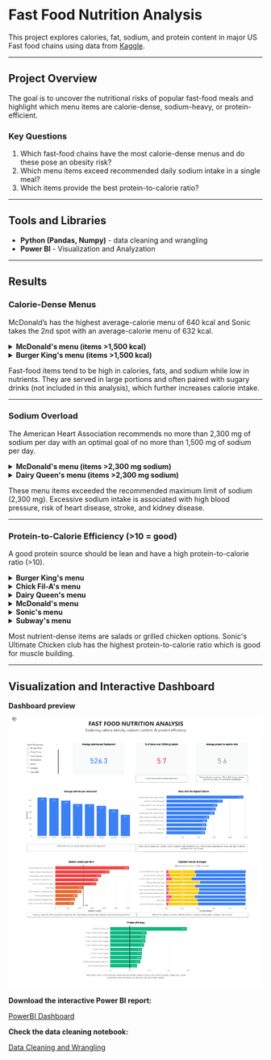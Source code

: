 # Fast Food Nutrition Analysis

This project explores calories, fat, sodium, and protein content in major US Fast food chains using data from [Kaggle](https://www.kaggle.com/datasets/ulrikthygepedersen/fastfood-nutrition/data).

---

## Project Overview
The goal is to uncover the nutritional risks of popular fast-food meals and highlight which menu items are calorie-dense, sodium-heavy, or protein-efficient.

### Key Questions
1. Which fast-food chains have the most calorie-dense menus and do these pose an obesity risk?  
2. Which menu items exceed recommended daily sodium intake in a single meal?  
3. Which items provide the best protein-to-calorie ratio?

---

## Tools and Libraries
- **Python (Pandas, Numpy)** - data cleaning and wrangling
- **Power BI** - Visualization and Analyzation

---

## Results

### Calorie-Dense Menus

McDonald’s has the highest average-calorie menu of 640 kcal and Sonic takes the 2nd spot with an average-calorie menu of 632 kcal.

<details>
<summary><b>McDonald's menu (items >1,500 kcal)</b></summary>

- 20-piece Buttermilk Crispy Chicken Tenders (2,430 kcal)  
- 40-piece Chicken McNuggets (1,770 kcal)  
- 10-piece Sweet N' Spicy Honey BBQ Glazed Tenders (1,600 kcal)  
- 12-piece Buttermilk Crispy Chicken Tenders (1,510 kcal)  

</details>

<details>
<summary><b>Burger King's menu (items >1,500 kcal)</b></summary>

- American Brewhouse King (1,550 kcal)  

</details>

Fast-food items tend to be high in calories, fats, and sodium while low in nutrients. They are served in large portions and often paired with sugary drinks (not included in this analysis), which further increases calorie intake.

---

### Sodium Overload

The American Heart Association recommends no more than 2,300 mg of sodium per day with an optimal goal of no more than 1,500 mg of sodium per day.

<details>
<summary><b>McDonald's menu (items >2,300 mg sodium)</b></summary>

- 20-piece Buttermilk Crispy Chicken Tenders (6,080 mg)  
- 10-piece Sweet N' Spicy Honey BBQ Glazed Tenders (4,450 mg)  
- 12-piece Buttermilk Crispy Chicken Tenders (3,370 mg)  
- 40-piece Chicken McNuggets (3,370 mg)  

</details>

<details>
<summary><b>Dairy Queen's menu (items >2,300 mg sodium)</b></summary>

- 6-Piece Chicken Strip Basket w/ Country Gravy (3,500 mg)  

</details>

These menu items exceeded the recommended maximum limit of sodium (2,300 mg). Excessive sodium intake is associated with high blood pressure, risk of heart disease, stroke, and kidney disease.

---

### Protein-to-Calorie Efficiency (>10 = good)

A good protein source should be lean and have a high protein-to-calorie ratio (>10).

<details>
<summary><b>Burger King's menu</b></summary>

- Garden Grilled Chicken Salad w/ Grilled Chicken, no dressing (11.3)

</details>

<details>
<summary><b>Chick Fil-A's menu</b></summary>

- 4-Piece Grilled Chicken Nuggets (18.6)  
- 12-Piece Grilled Chicken Nuggets (18.1)  
- 8-Piece Grilled Chicken Nuggets (17.9)  
- 6-Piece Grilled Chicken Nuggets (17.3)  
- 6-Piece Chicken Nuggets (11.1)  
- 8-Piece Chicken Nuggets (10.8)  
- 30-Piece Chicken Nuggets (10.6)  
- Chargrilled Chicken Cool Wrap (10.6)  
- 12-Piece Chicken Nuggets (10.5)

</details>

<details>
<summary><b>Dairy Queen's menu</b></summary>

- Grilled Chicken Garden Greens Salad (15.3)  
- Grilled Chicken BLT Salad (11.1)

</details>

<details>
<summary><b>McDonald's menu</b></summary>

- Premium Bacon Ranch Salad w/ Grilled Chicken (13.1)  
- Premium Asian Salad w/ Grilled Chicken (11.5)  
- Premium Southwest Salad w/ Grilled Chicken (10.6)

</details>

<details>
<summary><b>Sonic's menu</b></summary>

- Ultimate Chicken Club (39.0)

</details>

<details>
<summary><b>Subway's menu</b></summary>

- Double Chicken Salad (16.4)  
- Oven Roasted Chicken Salad (13.6)  
- Roast Beef Salad (12.9)  
- Carved Turkey Salad (12.7)  
- Subway Club Salad (12.1)  
- Black Forest Ham Salad (10.9)  
- Turkey Breast & Ham Salad (10.9)  
- Turkey Breast Salad (10.9)  
- Carved Turkey & Bacon w/ Cheese Salad (10.0)  
- Sweet Onion Chicken Teriyaki Salad (10.0)

</details>

Most nutrient-dense items are salads or grilled chicken options. Sonic's Ultimate Chicken club has the highest protein-to-calorie ratio which is good for muscle building.

---

## Visualization and Interactive Dashboard

**Dashboard preview**

![Preview of interactive dashboard](images/dashboard.png)

**Download the interactive Power BI report:**

[PowerBI Dashboard](FastFood_Nutrition_Analysis.pbix)

**Check the data cleaning notebook:**

[Data Cleaning and Wrangling](data_cleaning.ipynb)




